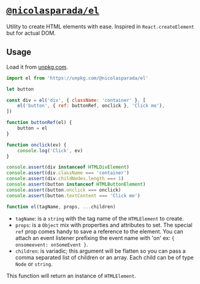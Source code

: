 # [`@nicolasparada/el`](https://npm.im/@nicolasparada/el)

Utility to create HTML elements with ease. Inspired in `React.createElement` but for actual DOM.

## Usage

Load it from [unpkg.com](https://unpkg.com/@nicolasparada/el).

```js
import el from 'https://unpkg.com/@nicolasparada/el'

let button

const div = el('div', { className: 'container' }, [
    el('button', { ref: buttonRef, onclick }, 'Click me'),
])

function buttonRef(el) {
    button = el
}

function onclick(ev) {
    console.log('Click', ev)
}

console.assert(div instanceof HTMLDivElement)
console.assert(div.className === 'container')
console.assert(div.childNodes.length === 1)
console.assert(button instanceof HTMLButtonElement)
console.assert(button.onclick === onclick)
console.assert(button.textContent === 'Click me')
```

```js
function el(tagName, props, ...children)
```

- `tagName`: is a `string` with the tag name of the `HTMLElement` to create.
- `props`: is a `Object` mix with properties and attributes to set. The special `ref` prop comes handy to save a reference to the element. You can attach an event listener prefixing the event name with 'on' ex: `{ onsomeevent: onSomeEvent }`.
- `children`: is variadic; this argument will be flatten so you can pass a comma separated list of children or an array. Each child can be of type `Node` or `string`.

This function will return an instance of `HTMLElement`.
